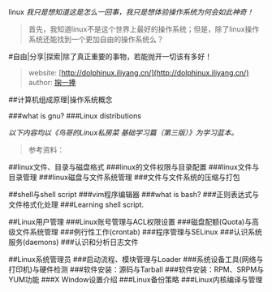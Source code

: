 linux
*我只是想知道这是怎么一回事，我只是想体验操作系统为何会如此神奇！*

>首先，我知道linux不是这个世界上最好的操作系统；但是，除了linux操作系统还能找到一个更加自由的操作系统么？

#自由|分享|探索|除了真正重要的事物，若能抛开一切该有多好！
>website: [http://dolphinux.iliyang.cn/](http://dolphinux.iliyang.cn/)  
author: [掬一捧](mailto:isnara@outlook.com)

##计算机组成原理|操作系统概念
>
###what is gnu?
###Linux distributions

*以下内容均以《鸟哥的Linux私房菜 基础学习篇（第三版）》为学习蓝本。*
>参考资料：

##linux文件、目录与磁盘格式
###linux的文件权限与目录配置
###linux文件与目录管理
###linux磁盘与文件系统管理
###文件与文件系统的压缩与打包

##shell与shell script
###vim程序编辑器
###what is bash?
###正则表达式与文件格式化处理
###Learning shell script.

##Linux用户管理
###Linux账号管理与ACL权限设置
###磁盘配额(Quota)与高级文件系统管理
###例行性工作(crontab)
###程序管理与SELinux
###认识系统服务(daemons)
###认识和分析日志文件

##Linux系统管理员
###启动流程、模块管理与Loader
###系统设备工具(网络与打印机)与硬件检测
###软件安装：源码与Tarball
###软件安装：RPM、SRPM与YUM功能
###X Window设置介绍
###Linux备份策略
###Linux内核编译与管理



